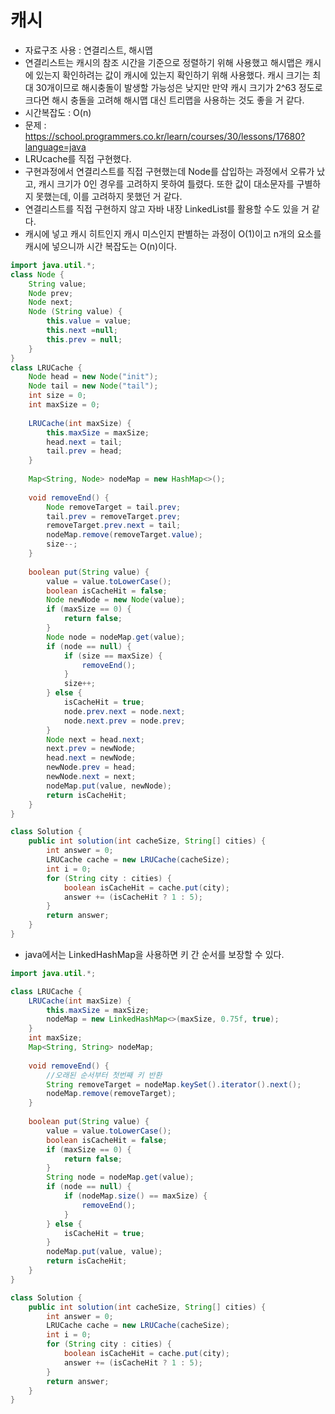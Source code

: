 # 캐시
* 자료구조 사용 : 연결리스트, 해시맵
* 연결리스트는 캐시의 참조 시간을 기준으로 정렬하기 위해 사용했고 해시맵은 캐시에 있는지 확인하려는 값이 캐시에 있는지 확인하기 위해 사용했다. 캐시 크기는 최대 30개이므로 해시충돌이 발생할 가능성은 낮지만 만약 캐시 크기가 2^63 정도로 크다면 해시 충돌을 고려해 해시맵 대신 트리맵을 사용하는 것도 좋을 거 같다.
* 시간복잡도 : O(n)
* 문제 : https://school.programmers.co.kr/learn/courses/30/lessons/17680?language=java
* LRUcache를 직접 구현했다.
* 구현과정에서 연결리스트를 직접 구현했는데 Node를 삽입하는 과정에서 오류가 났고, 캐시 크기가 0인 경우를 고려하지 못하여 틀렸다. 또한 값이 대소문자를 구별하지 못했는데, 이를 고려하지 못했던 거 같다.
* 연결리스트를 직접 구현하지 않고 자바 내장 LinkedList를 활용할 수도 있을 거 같다.
* 캐시에 넣고 캐시 히트인지 캐시 미스인지 판별하는 과정이 O(1)이고 n개의 요소를 캐시에 넣으니까 시간 복잡도는 O(n)이다.

```java
import java.util.*;
class Node {
    String value;
    Node prev;
    Node next;
    Node (String value) {
        this.value = value;
        this.next =null;
        this.prev = null;
    }
}
class LRUCache {
    Node head = new Node("init");
    Node tail = new Node("tail");
    int size = 0;
    int maxSize = 0;
    
    LRUCache(int maxSize) {
        this.maxSize = maxSize;
        head.next = tail;
        tail.prev = head;
    }
    
    Map<String, Node> nodeMap = new HashMap<>();
    
    void removeEnd() {
        Node removeTarget = tail.prev;
        tail.prev = removeTarget.prev;
        removeTarget.prev.next = tail;
        nodeMap.remove(removeTarget.value);
        size--;
    }
    
    boolean put(String value) {
        value = value.toLowerCase();
        boolean isCacheHit = false;
        Node newNode = new Node(value);
        if (maxSize == 0) {
            return false;
        }
        Node node = nodeMap.get(value);
        if (node == null) {
            if (size == maxSize) {
                removeEnd();
            }
            size++;
        } else {
            isCacheHit = true;
            node.prev.next = node.next;
            node.next.prev = node.prev;
        }
        Node next = head.next;
        next.prev = newNode;
        head.next = newNode;
        newNode.prev = head;
        newNode.next = next;
        nodeMap.put(value, newNode);
        return isCacheHit;
    }
}

class Solution {
    public int solution(int cacheSize, String[] cities) {
        int answer = 0;
        LRUCache cache = new LRUCache(cacheSize);
        int i = 0;
        for (String city : cities) {
            boolean isCacheHit = cache.put(city);
            answer += (isCacheHit ? 1 : 5);
        }
        return answer;
    }
}
```
* java에서는 LinkedHashMap을 사용하면 키 간 순서를 보장할 수 있다.
```java
import java.util.*;

class LRUCache {
    LRUCache(int maxSize) {
        this.maxSize = maxSize;
        nodeMap = new LinkedHashMap<>(maxSize, 0.75f, true);
    }
    int maxSize;
    Map<String, String> nodeMap;
    
    void removeEnd() {
        //오래된 순서부터 첫번째 키 반환
        String removeTarget = nodeMap.keySet().iterator().next();
        nodeMap.remove(removeTarget);
    }
    
    boolean put(String value) {
        value = value.toLowerCase();
        boolean isCacheHit = false;
        if (maxSize == 0) {
            return false;
        }
        String node = nodeMap.get(value);
        if (node == null) {
            if (nodeMap.size() == maxSize) {
                removeEnd();
            }
        } else {
            isCacheHit = true;
        }
        nodeMap.put(value, value);
        return isCacheHit;
    }
}

class Solution {
    public int solution(int cacheSize, String[] cities) {
        int answer = 0;
        LRUCache cache = new LRUCache(cacheSize);
        int i = 0;
        for (String city : cities) {
            boolean isCacheHit = cache.put(city);
            answer += (isCacheHit ? 1 : 5);
        }
        return answer;
    }
}
```
